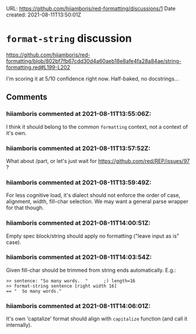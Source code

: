 URL: <https://github.com/hiiamboris/red-formatting/discussions/1>
Date created: 2021-08-11T13:50:01Z

# `format-string` discussion

https://github.com/hiiamboris/red-formatting/blob/802bf7fb67cdd30d4a60aeb18e8afe4fa28a84ae/string-formatting.red#L199-L202

I'm scoring it at 5/10 confidence right now. Half-baked, no docstrings...

## Comments

### hiiamboris commented at 2021-08-11T13:55:06Z:

I think it should belong to the common `formatting` context, not a context of it's own.

### hiiamboris commented at 2021-08-11T13:57:52Z:

What about /part, or let's just wait for https://github.com/red/REP/issues/97 ?

### hiiamboris commented at 2021-08-11T13:59:49Z:

For less cognitive load, it's dialect should not enforce the order of case, alignment, width, fill-char selection. We may want a general parse wrapper for that though.

### hiiamboris commented at 2021-08-11T14:00:51Z:

Empty spec block/string should apply no formatting ("leave input as is" case).

### hiiamboris commented at 2021-08-11T14:03:54Z:

Given fill-char should be trimmed from string ends automatically. E.g.: 
```
>> sentence: "So many words.  "      ;) length=16
>> format-string sentence [right width 16]
== "  So many words."
```

### hiiamboris commented at 2021-08-11T14:06:01Z:

It's own 'captalize' format should align with `capitalize` function (and call it internally).

